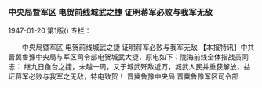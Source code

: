 ### 中央局暨军区  电贺前线城武之捷  证明蒋军必败与我军无敌

1947-01-20
第1版()
专栏：

　　中央局暨军区
    电贺前线城武之捷
    证明蒋军必败与我军无敌
    【本报特讯】中共晋冀鲁豫中央局与军区司令部电贺城武大捷，原电如下：陇海前线全体指战员同志：
    继九日鱼台之捷，未越一周，又于城武歼敌近万，城武人民并重获解放，益证蒋军必败与我军之无敌，特电致贺！
    晋冀鲁豫中央局
    晋冀鲁豫军区司令部
